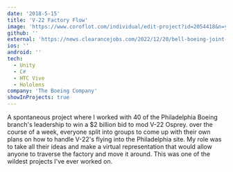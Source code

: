 ```yaml
---
date: '2018-5-15'
title: 'V-22 Factory Flow'
image: 'https://www.coroflot.com/individual/edit-project?id=2054418&n=y'
github: ''
external: 'https://news.clearancejobs.com/2022/12/20/bell-boeing-joint-project-office-wins-18m-idiq-to-support-navys-v-22-aircraft-program/'
ios: ''
android: ''
tech:
  - Unity
  - C#
  - HTC Vive
  - Hololens
company: 'The Boeing Company'
showInProjects: true
---
```


A spontaneous project where I worked with 40 of the Philadelphia Boeing branch's leadership to win a $2 billion bid to mod V-22 Osprey. over the course of a week, everyone split into groups to come up with their own plans on how to handle V-22's flying into the Philadelphia site. My role was to take all their ideas and make a virtual representation that would allow anyone to traverse the factory and move it around. This was one of the wildest projects I've ever worked on.
